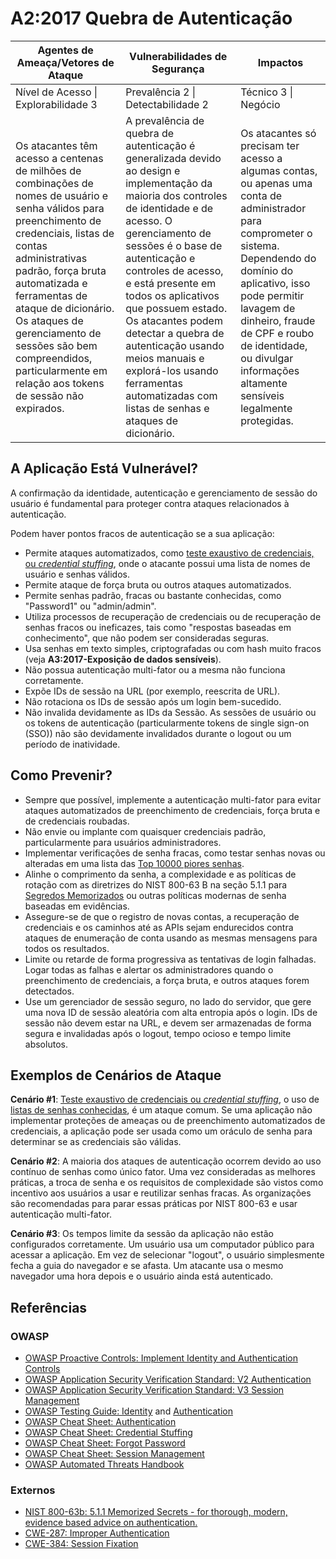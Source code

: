 # A2:2017 Quebra de Autenticação

| Agentes de Ameaça/Vetores de Ataque | Vulnerabilidades de Segurança           | Impactos               |
| -- | -- | -- |
| Nível de Acesso \| Explorabilidade 3 | Prevalência 2 \| Detectabilidade 2 | Técnico 3 \| Negócio |
| Os atacantes têm acesso a centenas de milhões de combinações de nomes de usuário e senha válidos para preenchimento de credenciais, listas de contas administrativas padrão, força bruta automatizada e ferramentas de ataque de dicionário. Os ataques de gerenciamento de sessões são bem compreendidos, particularmente em relação aos tokens de sessão não expirados. | A prevalência de quebra de autenticação é generalizada devido ao design e implementação da maioria dos controles de identidade e de acesso. O gerenciamento de sessões é o base de autenticação e controles de acesso, e está presente em todos os aplicativos que possuem estado. Os atacantes podem detectar a quebra de autenticação usando meios manuais e explorá-los usando ferramentas automatizadas com listas de senhas e ataques de dicionário. | Os atacantes só precisam ter acesso a algumas contas, ou apenas uma conta de administrador para comprometer o sistema. Dependendo do domínio do aplicativo, isso pode permitir lavagem de dinheiro, fraude de CPF e roubo de identidade, ou divulgar informações altamente sensíveis legalmente protegidas. |

## A Aplicação Está Vulnerável?

A confirmação da identidade, autenticação e gerenciamento de sessão do usuário é fundamental para proteger contra ataques relacionados à autenticação.

Podem haver pontos fracos de autenticação se a sua aplicação:

* Permite ataques automatizados, como [teste exaustivo de credenciais, ou *credential stuffing*](https://www.owasp.org/index.php/Credential_stuffing), onde o atacante possui uma lista de nomes de usuário e senhas válidos.
* Permite ataque de força bruta ou outros ataques automatizados.
* Permite senhas padrão, fracas ou bastante conhecidas, como "Password1" ou "admin/admin".
* Utiliza processos de recuperação de credenciais ou de recuperação de senhas fracos ou ineficazes, tais como "respostas baseadas em conhecimento", que não podem ser consideradas seguras.
* Usa senhas em texto simples, criptografadas ou com hash muito fracos (veja **A3:2017-Exposição de dados sensíveis**).
* Não possua autenticação multi-fator ou a mesma não funciona corretamente.
* Expõe IDs de sessão na URL (por exemplo, reescrita de URL).
* Não rotaciona os IDs de sessão após um login bem-sucedido.
* Não invalida devidamente as IDs da Sessão. As sessões de usuário ou os tokens de autenticação (particularmente tokens de single sign-on (SSO)) não são devidamente invalidados durante o logout ou um período de inatividade.

## Como Prevenir?

* Sempre que possível, implemente a autenticação multi-fator para evitar ataques automatizados de preenchimento de credenciais, força bruta e de credenciais roubadas.
* Não envie ou implante com quaisquer credenciais padrão, particularmente para usuários administradores.
* Implementar verificações de senha fracas, como testar senhas novas ou alteradas em uma lista das [Top 10000 piores senhas](https://github.com/danielmiessler/SecLists/tree/master/Passwords).
* Alinhe o comprimento da senha, a complexidade e as políticas de rotação com as diretrizes do NIST 800-63 B na seção 5.1.1 para [Segredos Memorizados](https://pages.nist.gov/800-63-3/sp800-63b.html#memsecret) ou outras políticas modernas de senha baseadas em evidências.
* Assegure-se de que o registro de novas contas, a recuperação de credenciais e os caminhos até as APIs sejam endurecidos contra ataques de enumeração de conta usando as mesmas mensagens para todos os resultados.
* Limite ou retarde de forma progressiva as tentativas de login falhadas. Logar todas as falhas e alertar os administradores quando o preenchimento de credenciais, a força bruta, e outros ataques forem detectados.
* Use um gerenciador de sessão seguro, no lado do servidor, que gere uma nova ID de sessão aleatória com alta entropia após o login. IDs de sessão não devem estar na URL, e devem ser armazenadas de forma segura e invalidadas após o logout, tempo ocioso e tempo limite absolutos.

## Exemplos de Cenários de Ataque

**Cenário #1**: [Teste exaustivo de credenciais ou *credential stuffing*](https://www.owasp.org/index.php/Credential_stuffing), o uso de [listas de senhas conhecidas](https://github.com/danielmiessler/SecLists), é um ataque comum. Se uma aplicação não implementar proteções de ameaças ou de preenchimento automatizados de  credenciais, a aplicação pode ser usada como um oráculo de senha para determinar se as credenciais são válidas.

**Cenário #2**: A maioria dos ataques de autenticação ocorrem devido ao uso contínuo de senhas como único fator. Uma vez consideradas as melhores práticas, a troca de senha e os requisitos de complexidade são vistos como incentivo aos usuários a usar e reutilizar senhas fracas. As organizações são recomendadas para parar essas práticas por NIST 800-63 e usar autenticação multi-fator.

**Cenário #3**: Os tempos limite da sessão da aplicação não estão configurados corretamente. Um usuário usa um computador público para acessar a aplicação. Em vez de selecionar "logout", o usuário simplesmente fecha a guia do navegador e se afasta. Um atacante usa o mesmo navegador uma hora depois e o usuário ainda está autenticado.

## Referências

### OWASP

* [OWASP Proactive Controls: Implement Identity and Authentication Controls](https://www.owasp.org/index.php/OWASP_Proactive_Controls#5:_Implement_Identity_and_Authentication_Controls)
* [OWASP Application Security Verification Standard: V2 Authentication](https://www.owasp.org/index.php/Category:OWASP_Application_Security_Verification_Standard_Project#tab=Home)
* [OWASP Application Security Verification Standard: V3 Session Management](https://www.owasp.org/index.php/Category:OWASP_Application_Security_Verification_Standard_Project#tab=Home)
* [OWASP Testing Guide: Identity](https://www.owasp.org/index.php/Testing_Identity_Management)
 and [Authentication](https://www.owasp.org/index.php/Testing_for_authentication)
* [OWASP Cheat Sheet: Authentication](https://www.owasp.org/index.php/Authentication_Cheat_Sheet)
* [OWASP Cheat Sheet: Credential Stuffing](https://www.owasp.org/index.php/Credential_Stuffing_Prevention_Cheat_Sheet)
* [OWASP Cheat Sheet: Forgot Password](https://www.owasp.org/index.php/Forgot_Password_Cheat_Sheet)
* [OWASP Cheat Sheet: Session Management](https://www.owasp.org/index.php/Session_Management_Cheat_Sheet)
* [OWASP Automated Threats Handbook](https://www.owasp.org/index.php/OWASP_Automated_Threats_to_Web_Applications)

### Externos

* [NIST 800-63b: 5.1.1 Memorized Secrets - for thorough, modern, evidence based advice on authentication.](https://pages.nist.gov/800-63-3/sp800-63b.html#memsecret)
* [CWE-287: Improper Authentication](https://cwe.mitre.org/data/definitions/287.html)
* [CWE-384: Session Fixation](https://cwe.mitre.org/data/definitions/384.html)
